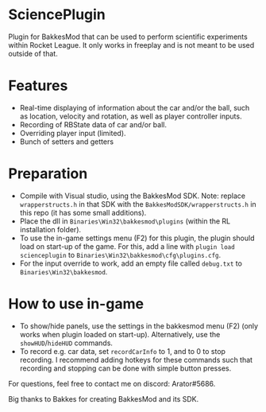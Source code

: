 # SciencePlugin

Plugin for BakkesMod that can be used to perform scientific experiments within Rocket League. It only works in freeplay and is not meant to be used outside of that.

# Features
- Real-time displaying of information about the car and/or the ball, such as location, velocity and rotation, as well as player controller inputs.
- Recording of RBState data of car and/or ball. 
- Overriding player input (limited).
- Bunch of setters and getters

# Preparation
- Compile with Visual studio, using the BakkesMod SDK. Note: replace `wrapperstructs.h` in that SDK with the `BakkesModSDK/wrapperstructs.h` in this repo (it has some small additions).
- Place the dll in `Binaries\Win32\bakkesmod\plugins` (within the RL installation folder).
- To use the in-game settings menu (F2) for this plugin, the plugin should load on start-up of the game. For this, add a line with `plugin load scienceplugin` to `Binaries\Win32\bakkesmod\cfg\plugins.cfg`.
- For the input override to work, add an empty file called `debug.txt` to `Binaries\Win32\bakkesmod`.

# How to use in-game
- To show/hide panels, use the settings in the bakkesmod menu (F2) (only works when plugin loaded on start-up). Alternatively, use the `showHUD`/`hideHUD` commands.
- To record e.g. car data, set `recordCarInfo` to 1, and to 0 to stop recording. I recommend adding hotkeys for these commands such that recording and stopping can be done with simple button presses.

For questions, feel free to contact me on discord: Arator#5686.

Big thanks to Bakkes for creating BakkesMod and its SDK.
